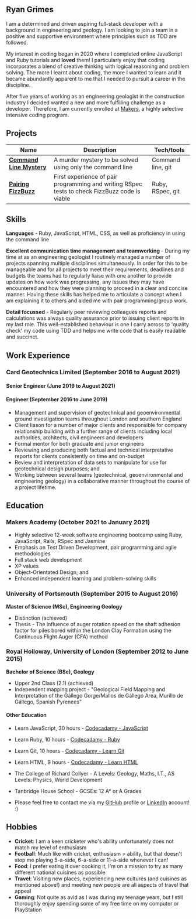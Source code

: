 ## Ryan Grimes

I am a determined and driven aspiring full-stack developer with a background in engineering and geology. I am looking to join a team in a positive and supportive environment where principles such as TDD are followed.

My interest in coding began in 2020 where I completed online JavaScript and Ruby tutorials and **loved** them! I particularly enjoy that coding incorporates a blend of creative thinking with logical reasoning and problem solving. The more I learnt about coding, the more I wanted to learn and it became abundantly apparent to me that I needed to pursuit a career in the discipline.

After five years of working as an engineering geologist in the construction industry I decided wanted a new and more fulfilling challenge as a developer. Therefore, I am currently enrolled at [Makers](https://makers.tech/), a highly selective intensive coding program.

## Projects

| Name                         | Description       | Tech/tools        |
| ---------------------------- | ----------------- | ----------------- |
| [**Command Line Mystery**](https://github.com/RPGrimes/clmystery)     | A murder mystery to be solved using only the command line | Command line, git |
| [**Pairing FizzBuzz**](https://github.com/RPGrimes/FizzBuzz-Pairing) | First experience of pair programming and writing RSpec tests to check FizzBuzz code is viable | Ruby, RSpec, git  |


## Skills

**Languages** - Ruby, JavaScript, HTML, CSS, as well as proficiency in using the command line

**Excellent communication time management and teamworking** - During my time at as an engineering geologist I routinely managed a number of projects spanning multiple disciplines simultaneously. In order for this to be manageable and for all projects to meet their requirements, deadlines and budgets the teams had to regularly liaise with one another to provide updates on how work was progressing, any issues they may have encountered and how they were planning to proceed in a clear and concise manner. Having these skills has helped me to articulate a concept when I am explaining it to others and aided me with pair programming/group work.

**Detail focussed** - Regularly peer reviewing colleagues reports and calculations was always quality assurance prior to issuing client reports in my last role. This well-established behaviour is one I carry across to 'quality check' my code using TDD and helps me write code that is easily readable and succinct.

## Work Experience

### Card Geotechnics Limited (September 2016 to August 2021)  
#### Senior Engineer (June 2019 to August 2021)
#### Engineer (September 2016 to June 2019)

- Management and supervision of geotechnical and geoenvironmental ground investigation teams throughout London and southern England
- Client liason for a number of major clients and responsible for company relationship building with a further range of clients including local authorities, architects, civil engineers and developers
- Formal mentor for both graduate and junior engineers
- Reviewing and producing both factual and technical interpretative reports for clients consistently on time and on-budget
- Review and interpretation of data sets to manipulate for use for geotechnical design purposes; and
- Working between several teams (geotechnical, geoenvironmental and engineering geology) in a collaborative manner throughout the course of a project lifetime.

## Education

### Makers Academy (October 2021 to January 2021)
- Highly selective 12-week software engineering bootcamp using Ruby, JavaScript, Rails, RSpec and Jasmine
- Emphasis on Test Driven Development, pair programming and agile methodologies
- Full stack web development
- XP values
- Object-Orientated Design; and 
- Enhanced independent learning and problem-solving skills


### University of Portsmouth (September 2015 to August 2016)
**Master of Science (MSc), Engineering Geology**
- Distinction (achieved)
- Thesis - The influence of auger rotation speed on the shaft adhesion factor for piles bored within the London Clay Formation using the Continuous Flight Auger (CFA) method

### Royal Holloway, University of London (September 2012 to June 2015)
**Bachelor of Science (BSc), Geology**
- Upper 2nd Class (2.1) (achieved)
- Independent mapping project - "Geological Field Mapping and Interpretation of the Gállego Gorge/Mallos de Gállego Area, Murillo de Gállego, Spanish Pyrenees"

#### Other Education
- Learn JavaScript, 30 hours - [Codecadamy - JavaScript](https://www.codecademy.com/learn/introduction-to-javascript)
- Learn Ruby, 10 hours - [Codecadamy - Ruby](https://www.codecademy.com/learn/learn-ruby)
- Learn Git, 10 hours - [Codecadamy - Learn Git](https://www.codecademy.com/learn/learn-git)
- Learn HTML, 9 hours - [Codecadamy - Learn HTML](https://www.codecademy.com/learn/learn-html)
- The College of Richard Collyer - A Levels: Geology, Maths, I.T., AS Levels: Physics, World Development
- Tanbridge House School - GCSEs: 12 A* or A Grades

- Please feel free to contact me via my [GitHub](https://github.com/RPGrimes) profile or [LinkedIn](https://www.linkedin.com/in/ryanpgrimes/) account! :)

## Hobbies

- **Cricket**: I am a keen cricketer who's ability unfortunately does not match my level of enthusiasm
- **Football**: Much like with cricket, enthusiasm > ability, but that doesn't stop me playing 5-a-side, 6-a-side or 11-a-side whenever I can!
- **Food**: I prefer eating it over cooking it, I'm on a mission to try as many different national cuisines as possible
- **Travel**: Visiting new places, experiencing new cultures (and cuisines as mentioned above!) and meeting new people are all aspects of travel that appeal
- **Gaming**: Not quite as avid as I was during my teenage years, but I still thoroughly enjoy spending some of my free time on my computer or PlayStation
